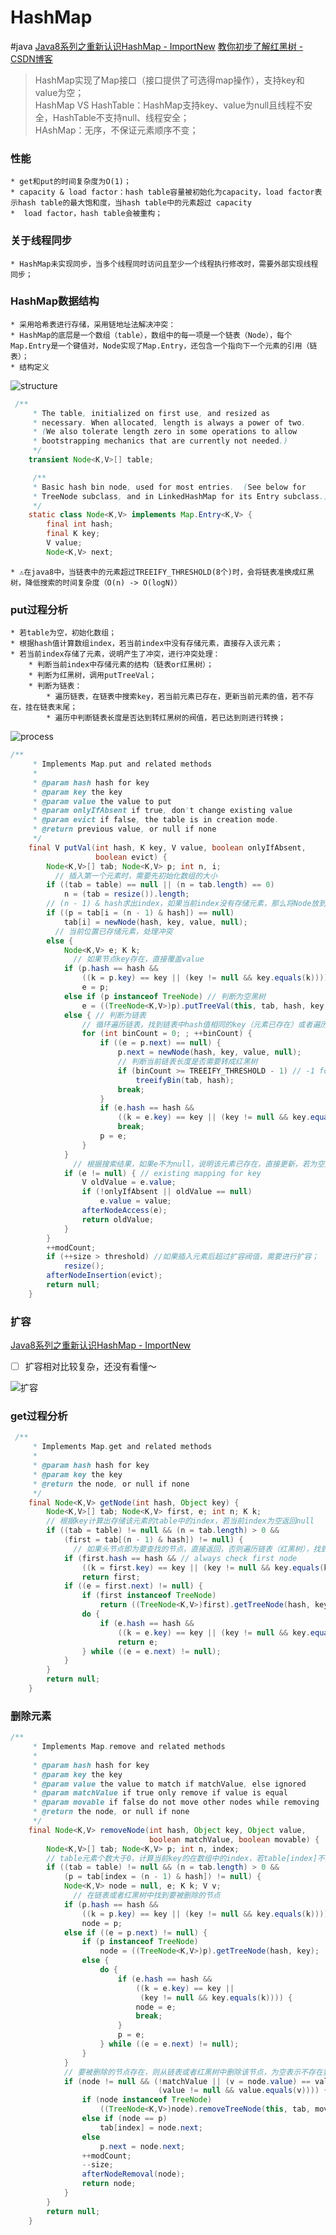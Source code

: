 # HashMap
#java
[Java8系列之重新认识HashMap - ImportNew](http://www.importnew.com/20386.html)
[教你初步了解红黑树 - CSDN博客](https://blog.csdn.net/v_july_v/article/details/6105630)

> HashMap实现了Map接口（接口提供了可选得map操作），支持key和value为空；  
> HashMap VS HashTable：HashMap支持key、value为null且线程不安全，HashTable不支持null、线程安全；  
> HAshMap：无序，不保证元素顺序不变；  

### 性能
	* get和put的时间复杂度为O(1)；
	* capacity & load factor：hash table容量被初始化为capacity，load factor表示hash table的最大饱和度，当hash table中的元素超过 capacity 
	*  load factor，hash table会被重构；

### 关于线程同步
	* HashMap未实现同步，当多个线程同时访问且至少一个线程执行修改时，需要外部实现线程同步；
	
### HashMap数据结构
	* 采用哈希表进行存储，采用链地址法解决冲突：
	* HashMap的底层是一个数组（table），数组中的每一项是一个链表（Node），每个Map.Entry是一个键值对，Node实现了Map.Entry，还包含一个指向下一个元素的引用（链表）；
	* 结构定义
	
![structure](https://github.com/qunwoods/hashmap/blob/master/18FA4CAD-55CA-4D69-92EE-D31F83F5E5B8.png)
	
```java
 /**
     * The table, initialized on first use, and resized as
     * necessary. When allocated, length is always a power of two.
     * (We also tolerate length zero in some operations to allow
     * bootstrapping mechanics that are currently not needed.)
     */
    transient Node<K,V>[] table;

	 /**
     * Basic hash bin node, used for most entries.  (See below for
     * TreeNode subclass, and in LinkedHashMap for its Entry subclass.)
     */
    static class Node<K,V> implements Map.Entry<K,V> {
        final int hash;
        final K key;
        V value;
        Node<K,V> next;
```
	* ⚠️在java8中，当链表中的元素超过TREEIFY_THRESHOLD(8个)时，会将链表准换成红黑树，降低搜索的时间复杂度（O(n) -> O(logN)）

### put过程分析
	* 若table为空，初始化数组；
	* 根据hash值计算数组index，若当前index中没有存储元素，直接存入该元素；
	* 若当前index存储了元素，说明产生了冲突，进行冲突处理：
		* 判断当前index中存储元素的结构（链表or红黑树）；
		* 判断为红黑树，调用putTreeVal；
		* 判断为链表：
			* 遍历链表，在链表中搜索key，若当前元素已存在，更新当前元素的值，若不存在，挂在链表末尾；
			* 遍历中判断链表长度是否达到转红黑树的阀值，若已达到则进行转换；
![process](https://github.com/qunwoods/hashmap/blob/master/E7A89B6F-7D7E-4FE6-91BE-1ACF51407214.png)

```java
/**
     * Implements Map.put and related methods
     *
     * @param hash hash for key
     * @param key the key
     * @param value the value to put
     * @param onlyIfAbsent if true, don't change existing value
     * @param evict if false, the table is in creation mode.
     * @return previous value, or null if none
     */
    final V putVal(int hash, K key, V value, boolean onlyIfAbsent,
                   boolean evict) {
        Node<K,V>[] tab; Node<K,V> p; int n, i;
		  // 插入第一个元素时，需要先初始化数组的大小
        if ((tab = table) == null || (n = tab.length) == 0)
            n = (tab = resize()).length;
        // (n - 1) & hash求出index，如果当前index没有存储元素，那么将Node放到index中；
        if ((p = tab[i = (n - 1) & hash]) == null)
            tab[i] = newNode(hash, key, value, null);
		  // 当前位置已存储元素，处理冲突
        else {
            Node<K,V> e; K k;
			  // 如果节点key存在，直接覆盖value
            if (p.hash == hash &&
                ((k = p.key) == key || (key != null && key.equals(k))))
                e = p;
            else if (p instanceof TreeNode) // 判断为空黑树
                e = ((TreeNode<K,V>)p).putTreeVal(this, tab, hash, key, value);
            else { // 判断为链表
                // 循环遍历链表，找到链表中hash值相同的key（元素已存在）或者遍历到链表末尾
                for (int binCount = 0; ; ++binCount) {
                    if ((e = p.next) == null) { 
                        p.next = newNode(hash, key, value, null);
                        // 判断当前链表长度是否需要转成红黑树
                        if (binCount >= TREEIFY_THRESHOLD - 1) // -1 for 1st
                            treeifyBin(tab, hash);
                        break;
                    }
                    if (e.hash == hash &&
                        ((k = e.key) == key || (key != null && key.equals(k))))
                        break;
                    p = e;
                }
            }
			  // 根据搜索结果，如果e不为null，说明该元素已存在，直接更新，若为空则挂在链表的末尾；
            if (e != null) { // existing mapping for key
                V oldValue = e.value;
                if (!onlyIfAbsent || oldValue == null)
                    e.value = value;
                afterNodeAccess(e);
                return oldValue;
            }
        }
        ++modCount;
        if (++size > threshold) //如果插入元素后超过扩容阀值，需要进行扩容；
            resize();
        afterNodeInsertion(evict);
        return null;
    }
```

### 扩容
[Java8系列之重新认识HashMap - ImportNew](http://www.importnew.com/20386.html)
- [ ] 扩容相对比较复杂，还没有看懂～

![扩容](https://github.com/qunwoods/hashmap/blob/master/BFBC0CFF-3874-4A52-9637-373CB7049720.png)

### get过程分析
```java
 /**
     * Implements Map.get and related methods
     *
     * @param hash hash for key
     * @param key the key
     * @return the node, or null if none
     */
    final Node<K,V> getNode(int hash, Object key) {
        Node<K,V>[] tab; Node<K,V> first, e; int n; K k;
        // 根据key计算出存储该元素的table中的index，若当前index为空返回null
        if ((tab = table) != null && (n = tab.length) > 0 &&
            (first = tab[(n - 1) & hash]) != null) {
			  // 如果头节点即为要查找的节点，直接返回，否则遍历链表（红黑树），找到即返回，否则返回null
            if (first.hash == hash && // always check first node
                ((k = first.key) == key || (key != null && key.equals(k))))
                return first;
            if ((e = first.next) != null) {
                if (first instanceof TreeNode)
                    return ((TreeNode<K,V>)first).getTreeNode(hash, key);
                do {
                    if (e.hash == hash &&
                        ((k = e.key) == key || (key != null && key.equals(k))))
                        return e;
                } while ((e = e.next) != null);
            }
        }
        return null;
    }

```

### 删除元素
```java
/**
     * Implements Map.remove and related methods
     *
     * @param hash hash for key
     * @param key the key
     * @param value the value to match if matchValue, else ignored
     * @param matchValue if true only remove if value is equal
     * @param movable if false do not move other nodes while removing
     * @return the node, or null if none
     */
    final Node<K,V> removeNode(int hash, Object key, Object value,
                               boolean matchValue, boolean movable) {
        Node<K,V>[] tab; Node<K,V> p; int n, index;
        // table元素个数大于0，计算当前key的在数组中的index，若table[index]不为空
        if ((tab = table) != null && (n = tab.length) > 0 &&
            (p = tab[index = (n - 1) & hash]) != null) {
            Node<K,V> node = null, e; K k; V v;
			  // 在链表或者红黑树中找到要被删除的节点
            if (p.hash == hash &&
                ((k = p.key) == key || (key != null && key.equals(k))))
                node = p;
            else if ((e = p.next) != null) {
                if (p instanceof TreeNode)
                    node = ((TreeNode<K,V>)p).getTreeNode(hash, key);
                else {
                    do {
                        if (e.hash == hash &&
                            ((k = e.key) == key ||
                             (key != null && key.equals(k)))) {
                            node = e;
                            break;
                        }
                        p = e;
                    } while ((e = e.next) != null);
                }
            }
            // 要被删除的节点存在，则从链表或者红黑树中删除该节点，为空表示不存在要删除的key；
            if (node != null && (!matchValue || (v = node.value) == value ||
                                 (value != null && value.equals(v)))) {
                if (node instanceof TreeNode)
                    ((TreeNode<K,V>)node).removeTreeNode(this, tab, movable);
                else if (node == p)
                    tab[index] = node.next;
                else
                    p.next = node.next;
                ++modCount;
                --size;
                afterNodeRemoval(node);
                return node;
            }
        }
        return null;
    }
```




